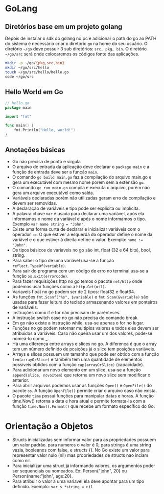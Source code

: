 # GoLang

## Diretórios base em um projeto golang

Depois de instalar o sdk do golang no pc e adicionar o path do go ao PATH do sistema é necessário criar o diretório `go` na home do seu usuário.
O diretório `~/go` deve possuir 3 sub diretórios: `src, pkg, bin`.
O diretório `~/go/src` será onde colocaremos os códigos fonte das aplicações.


```sh
mkdir -p ~/go/{pkg,src,bin}
mkdir ~/go/src/hello
touch ~/go/src/hello/hello.go
code ~/go/src
```

## Hello World em Go

```go
// hello.go
package main

import "fmt"

func main() {
	fmt.Println("Hello, world!")
}
```

## Anotações básicas

- Go não precisa de ponto e virgula
- O arquivo de entrada da aplicação deve declarar o `package main` e a função de entrada deve ser a função `main`.
- O comando `go build main.go` faz a compilação do arquivo main.go e gera um executável com mesmo nome porem sem a extensão `go`.
- O comando `go run main.go` compila e executa o arquivo, porém não gera um arquivo executável como saída.
- Variáveis declaradas porém não utilizadas geram erro de compilação e devem ser removidas.
- A declaração de variáveis e tipo pode ser explicita ou implícita.
- A palavra chave `var` é usada para declarar uma variável, após ela informamos o nome da variável e após o nome informamos o tipo. Exemplo `var name string = "John"`.
- Existe uma forma curta de declarar e inicializar variáveis com o operador `:=`. O que estiver a esquerda do operador define o nome da variável e o que estiver à direita define o valor. Exemplo: `name := "John"`.
- Os tipos básicos de variaveis no go são int, float (32 e 64 bits), bool, string.
- Para saber o tipo de uma variável usa-se a função `reflect.TypeOf(variable)`.
- Para sair do programa com um código de erro no terminal usa-se a função `os.Exit(errorCode)`.
- Para fazer requisições http no go temos o pacote `net/http` onde podemos usar funções como a `http.Get(utl)`. 
- Variaveis float no go podem ser de 2 tipos: float32 e float64.
- As funções `fmt.Scanf("%s", $variable)` e `fmt.Scan(&variable)` são usadas para fazer leitura do teclado armazenando valores em ponteiros de variáveis.
- Instruções como if e for não precisam de parênteses.
- A instrução switch case no go não precisa do comando break.
- Em go não existe a instrução while, usa-se apenas o for no lugar.
- Funções no go podem retornar multiplos valores e todos eles devem ser atribuidos a variáveis. Caso não queira usar um dos valores, pode-se nomeá-lo como _.
- Há uma diferença entre arrays e slices no go. A diferença é que o array tem um número definido de posições já o slice tem posições variáveis.
- Arrays e slices possuem um tamanho que pode ser obtido com a função `len(arrayOrSlice)` e também tem uma quantidade de elementos possiveis obtidos com a função `cap(arrayOrSlice)` (capacidade).
- Para adicionar um novo elemento em um slice, usa-se a função `append(slice, novoItem)` que retorna um novo slice sem modificar o anterior.
- Para abrir arquivos podemos usar as funções `Open()` e `OpenFile()` do pacote `os`. A função `OpenFile()` permite criar o arquivo caso não exista.
- O pacote `time` possui funções para manipular datas e horas. A função time.Now() retorna a data e hora atual e permite formata-la com a função `time.Now().Format()` que recebe um formato específico do Go.

# Orientação a Objetos

- Structs inicializadas sem informar valor para as propriedades possuem um valor padrão. para numeros o valor é 0, para strings é uma string vazia, booleanos com false, e structs {}. No Go existe um valor para representar valor nulo (nil) mas propriedades de structs nao inciam como nil.
- Para inicializar uma struct já informando valores, os argumentos poder ser sequenciais ou nomeados. Ex: Person{"john", 20} ou Person{name:"john", age:20}.
- Para atribuir o valor a uma variavel ela deve apontar para um tipo definido. Exemplo: `var s *string = nil` 